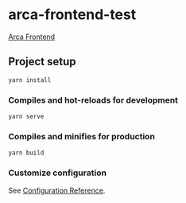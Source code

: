 # arca-frontend-test  
[Arca Frontend](https://arcacorp-frontend-test.netlify.app/dashboard/admin)

## Project setup
```
yarn install
```

### Compiles and hot-reloads for development
```
yarn serve
```

### Compiles and minifies for production
```
yarn build
```

### Customize configuration
See [Configuration Reference](https://cli.vuejs.org/config/).
